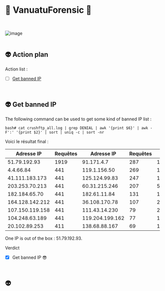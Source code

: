 # :100: VanuatuForensic :100:  
<br/>

![image](https://github.com/user-attachments/assets/09b98e74-d7cb-487b-b7e8-fddd0fd731d0)  
<br/>

## :alien: Action plan
Action list :  
- [ ] [Get banned IP](#link-banned)
  
  <br/>

##  :alien: <a name="link-banned">Get banned IP</a>
  
The following command can be used to get some kind of banned IP list :  
  
```
bash# cat crushftp_all.log | grep DENIAL | awk '{print $6}' | awk -F':' '{print $2}' | sort | uniq -c | sort -nr
```
  
Voici le résultat final :
  
| Adresse IP       | Requêtes | Adresse IP        | Requêtes | Adresse IP        | Requêtes |
|------------------|----------|-------------------|----------|-------------------|----------|
| 51.79.192.93     | 1919     | 91.171.4.7        | 287      | 125.87.84.110     | 68       |
| 4.4.66.84        | 441      | 119.1.156.50      | 269      | 125.80.219.127    | 61       |
| 41.111.183.173   | 441      | 125.124.99.83     | 247      | 125.87.90.207     | 56       |
| 203.253.70.213   | 441      | 60.31.215.246     | 207      | 58.49.59.33       | 47       |
| 182.184.65.70    | 441      | 182.61.11.84      | 131      | 114.143.74.50     | 42       |
| 164.128.142.212  | 441      | 36.108.170.78     | 107      | 203.6.231.136     | 41       |
| 107.150.119.158  | 441      | 111.43.14.230     | 79       | 211.115.190.135   | 40       |
| 104.248.63.189   | 441      | 119.204.199.162   | 77       | 190.181.17.7      | 40       |
| 20.102.89.253    | 411      | 138.68.88.167     | 69       | 101.89.148.7      | 40       |
  
One IP is out of the box : 51.79.192.93.
  
Verdict

- [X] Get banned IP :sunglasses:
  
  <br/>

##  :alien: <a name="link-geoip"></a>









